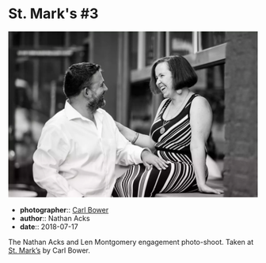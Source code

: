 # St. Mark's \#3

![Nathan and Len in front of St. Mark's](assets/2018-07-17-set-2-st-marks-03.webp)

* **photographer**:: [Carl Bower](https://carlbowerphotos.com)
* **author**:: Nathan Acks
* **date**:: 2018-07-17

The Nathan Acks and Len Montgomery engagement photo-shoot. Taken at [St. Mark’s](http://www.stmarkscoffeehouse.com) by Carl Bower.
